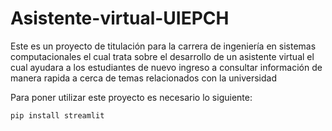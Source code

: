 # Asistente-virtual-UIEPCH
Este es un proyecto de titulación para la carrera de ingeniería en sistemas computacionales el cual trata sobre el desarrollo de un asistente virtual el cual ayudara a los estudiantes de nuevo ingreso a consultar información de manera rapida a cerca de temas relacionados con la universidad

Para poner utilizar este proyecto es necesario lo siguiente:

```pip install streamlit```
